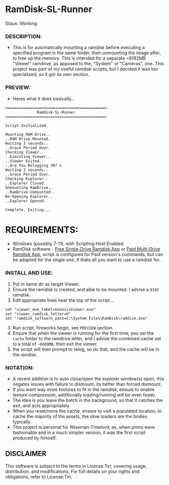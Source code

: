 # RamDisk-SL-Runner
Staus: Working.

### DESCRIPTION:
- This is for automatically mounting a ramdisk before executing a specified program in the same folder, then unmounting the image after, to free up the memory. This is intended for a separate ~8192MB "Viewer" ramdrive, as apposed to the, "System" or "Cameras", one. This project was part of my useful ramdisk scripts, but I decided it was too specialized, so it got its own section.

### PREVIEW:
- Heres what it does basically...
```
=============================================
              RamDisk-SL-Runner
=============================================

Script Initialized.

Mounting RAM Drive..
..RAM Drive Mounted.
Waiting 3 seconds..
..Grace Period Over.
Checking Viewer..
..Executing Viewer..
..Viewer Exited..
..Are You Relogging YN? n
Waiting 3 seconds..
..Grace Period Over.
Checking Explorer..
..Explorer Closed.
Unmounting RamDrive..
..RamDrive Unmounted..
Re-Opening Explorer..
..Explorer Opened.

Complete, Exiting...
```

# REQUIREMENTS:
- Windows (possibly 7-11), with Scripting Host Enabled.
- RamDisk software - [Free Single-Drive Ramdisk App](https://github.com/LTRData/ImDisk) or [Paid Multi-Drive Ramdisk App](https://www.softperfect.com/products/ramdisk/), script is configured for Paid version's commands, but can be adapted for the single one, if thats all you want to use a ramdisk for.

### INSTALL AND USE:
1. Put in same dir as target Viewer.
2. Ensure the ramdisk is created, and able to be mounted. I advise a `8192` ramdisk.
2. Edit appropriate lines near the top of the script...
```
set "viewer_exe_label=GenesisViewer.exe"
set "viewer_ramdisk_letter=U"
set "ramdisk_software_path=C:\System Files\RamDisk\ramdisk.exe"
```
3. Run script, fireworks begin, see `PREVIEW` section.
4. Ensure that when the viewer is running for the first time, you set the `cache` folder to the ramdrive letter, and I advise the combined cache set to a total of `~8000MB`, then exit the viewer.
5. the script will then prompt to relog, so do that, and the cache will be in the randisk. 

### NOTATION:
- A recent addition is to auto close/open the explorer window(s) open, this negates issues with failure to dismount, its better than forced dismount.
- If you want way more textures to fit in the ramdisk, ensure to enable texture compression, additionally loading/running will be even faster.
- The idea is you leave the batch in the background, so that it catches the exit, and acts appropriately.
- When you reset/more the cache, ensure to visit a populated location, to cache the majority of the assets, the slow loaders are the bodies typically.
- This project is personal for Wiseman-Timelord, as, when prims were fashionable and in a much simpler version, it was the first script produced by himself.

## DISCLAIMER
This software is subject to the terms in License.Txt, covering usage, distribution, and modifications. For full details on your rights and obligations, refer to License.Txt.
